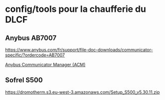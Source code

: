 # config/tools pour la chaufferie du DLCF

## Anybus AB7007
https://www.anybus.com/fr/support/file-doc-downloads/communicator-specific/?ordercode=AB7007

[Anybus Communicator Manager (ACM)](hms-scm-1204-169.zip)

## Sofrel S500

https://dromotherm.s3.eu-west-3.amazonaws.com/Setup_S500_v5.30.11.zip


